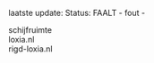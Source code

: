 laatste update: 
Status: FAALT - fout - 
<div class="service R">schijfruimte</div><div class="service G">loxia.nl</div><div class="service R">rigd-loxia.nl</div>
